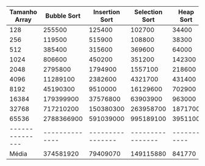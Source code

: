 | Tamanho Array | Bubble Sort  | Insertion Sort | Selection Sort | Heap Sort | Shell Sort | Merge Sort | Quick Sort |
|---------------|--------------|----------------|----------------|-----------|------------|------------|------------|
| 128           | 255500       | 125400         | 102700         | 34400     | 40700      | 80100      | 52200      |
| 256           | 119500       | 515900         | 108800         | 38300     | 94300      | 30800      | 38200      |
| 512           | 385400       | 315600         | 369600         | 64000     | 193400     | 74100      | 41100      |
| 1024          | 806600       | 450200         | 351200         | 142300    | 368800     | 104500     | 115200     |
| 2048          | 2795800      | 1794900        | 1557100        | 218600    | 120200     | 210700     | 78000      |
| 4096          | 11289100     | 2382600        | 4321700        | 431400    | 79000      | 347200     | 108300     |
| 8192          | 45190300     | 9510000        | 16129600       | 702900    | 130200     | 604100     | 233200     |
| 16384         | 179399900    | 37576800       | 63903900       | 963000    | 290500     | 1294100    | 515100     |
| 32768         | 717210200    | 150380300      | 263958700      | 1871700   | 579300     | 3834000    | 1088200    |
| 65536         | 2788366900   | 591039000      | 995189100      | 3951100   | 1267500    | 4854700    | 2385100    |
|---------------|--------------|----------------|----------------|-----------|------------|------------|------------|
| Média         | 374581920    | 79409070       | 149115880      | 841770    | 316390     | 1143430    | 465460     |

